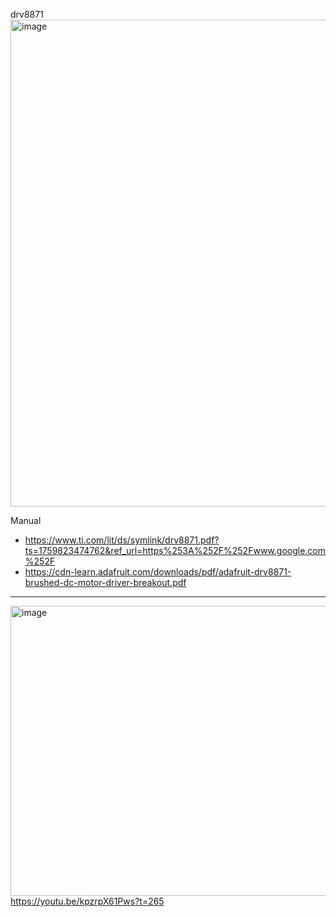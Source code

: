 drv8871
[<img width="875" height="779" alt="image" src="https://github.com/user-attachments/assets/2fb3dab5-a6ba-48d3-875e-c96242883328" />](https://cdn-learn.adafruit.com/downloads/pdf/adafruit-drv8871-brushed-dc-motor-driver-breakout.pdf)


Manual
- https://www.ti.com/lit/ds/symlink/drv8871.pdf?ts=1759823474762&ref_url=https%253A%252F%252Fwww.google.com%252F
- https://cdn-learn.adafruit.com/downloads/pdf/adafruit-drv8871-brushed-dc-motor-driver-breakout.pdf



----------


[<img width="864" height="464" alt="image" src="https://github.com/user-attachments/assets/4987aafb-c4cc-4d07-83c6-1c8df8028ec9" />](https://youtu.be/kpzrpX61Pws?t=265)  
https://youtu.be/kpzrpX61Pws?t=265  
